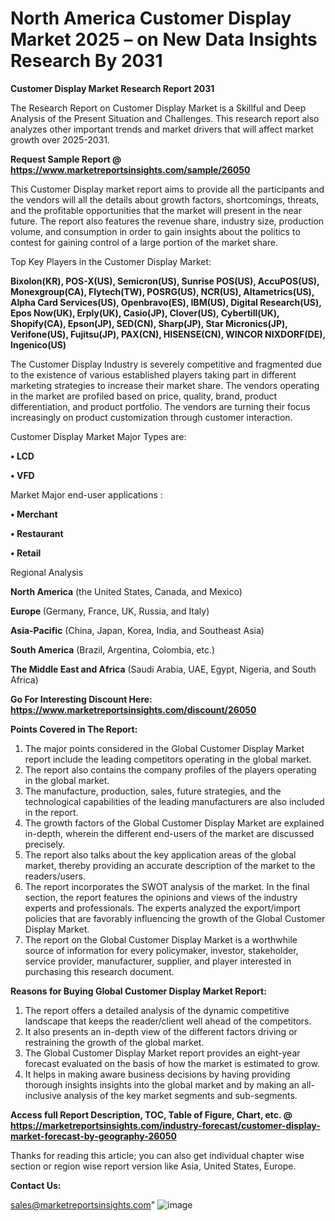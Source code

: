 # North America Customer Display Market 2025 – on New Data Insights Research By 2031

<strong>Customer Display Market Research Report 2031</strong>

The Research Report on Customer Display Market is a Skillful and Deep Analysis of the Present Situation and Challenges. This research report also analyzes other important trends and market drivers that will affect market growth over 2025-2031.

<strong>Request Sample Report @ <a href=https://www.marketreportsinsights.com/sample/26050>https://www.marketreportsinsights.com/sample/26050</a></strong>

This Customer Display market report aims to provide all the participants and the vendors will all the details about growth factors, shortcomings, threats, and the profitable opportunities that the market will present in the near future. The report also features the revenue share, industry size, production volume, and consumption in order to gain insights about the politics to contest for gaining control of a large portion of the market share.

Top Key Players in the Customer Display Market:

<strong>Bixolon(KR), POS-X(US), Semicron(US), Sunrise POS(US), AccuPOS(US), Monexgroup(CA), Flytech(TW), POSRG(US), NCR(US), Altametrics(US), Alpha Card Services(US), Openbravo(ES), IBM(US), Digital Research(US), Epos Now(UK), Erply(UK), Casio(JP), Clover(US), Cybertill(UK), Shopify(CA), Epson(JP), SED(CN), Sharp(JP), Star Micronics(JP), Verifone(US), Fujitsu(JP), PAX(CN), HISENSE(CN), WINCOR NIXDORF(DE), Ingenico(US)</strong>

The Customer Display Industry is severely competitive and fragmented due to the existence of various established players taking part in different marketing strategies to increase their market share. The vendors operating in the market are profiled based on price, quality, brand, product differentiation, and product portfolio. The vendors are turning their focus increasingly on product customization through customer interaction.

Customer Display Market Major Types are:

<strong>• LCD

• VFD</strong>

Market Major end-user applications :

<strong>• Merchant

• Restaurant

• Retail</strong>

Regional Analysis

</u><strong><b>North America</b></strong> (the United States, Canada, and Mexico)

<strong><b>Europe </b></strong>(Germany, France, UK, Russia, and Italy)

<strong><b>Asia-Pacific</b></strong> (China, Japan, Korea, India, and Southeast Asia)

<strong><b>South America</b></strong> (Brazil, Argentina, Colombia, etc.)

<strong><b>The Middle East and Africa</b></strong> (Saudi Arabia, UAE, Egypt, Nigeria, and South Africa)

<strong>Go For Interesting Discount Here: <a href=https://www.marketreportsinsights.com/discount/26050>https://www.marketreportsinsights.com/discount/26050</a></strong>

<strong>Points Covered in The Report:</strong>
<ol>
  <li>The major points considered in the Global Customer Display Market report include the leading competitors operating in the global market.</li>
  <li>The report also contains the company profiles of the players operating in the global market.</li>
  <li>The manufacture, production, sales, future strategies, and the technological capabilities of the leading manufacturers are also included in the report.</li>
  <li>The growth factors of the Global Customer Display Market are explained in-depth, wherein the different end-users of the market are discussed precisely.</li>
  <li>The report also talks about the key application areas of the global market, thereby providing an accurate description of the market to the readers/users.</li>
  <li>The report incorporates the SWOT analysis of the market. In the final section, the report features the opinions and views of the industry experts and professionals. The experts analyzed the export/import policies that are favorably influencing the growth of the Global Customer Display Market.</li>
  <li>The report on the Global Customer Display Market is a worthwhile source of information for every policymaker, investor, stakeholder, service provider, manufacturer, supplier, and player interested in purchasing this research document.</li>
</ol>
<strong>Reasons for Buying Global Customer Display Market Report:</strong>

<ol>
  <li>The report offers a detailed analysis of the dynamic competitive landscape that keeps the reader/client well ahead of the competitors.</li>
  <li>It also presents an in-depth view of the different factors driving or restraining the growth of the global market.</li>
  <li>The Global Customer Display Market report provides an eight-year forecast evaluated on the basis of how the market is estimated to grow.</li>
  <li>It helps in making aware business decisions by having providing thorough insights insights into the global market and by making an all-inclusive analysis of the key market segments and sub-segments.</li>
</ol>
<strong>Access full Report Description, TOC, Table of Figure, Chart, etc. @ <a href=https://marketreportsinsights.com/industry-forecast/customer-display-market-forecast-by-geography-26050>https://marketreportsinsights.com/industry-forecast/customer-display-market-forecast-by-geography-26050</a></strong>


Thanks for reading this article; you can also get individual chapter wise section or region wise report version like Asia, United States, Europe.

<strong>Contact Us:</strong>

sales@marketreportsinsights.com"
![image](https://github.com/user-attachments/assets/8accdc8f-4dbc-4933-9957-be78035fb2c3)
